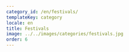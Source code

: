 ```yaml
---
category_id: /en/festivals/
templateKey: category
locale: en
title: Festivals
image: ../../images/categories/festivals.jpg
order: 6
---
```

